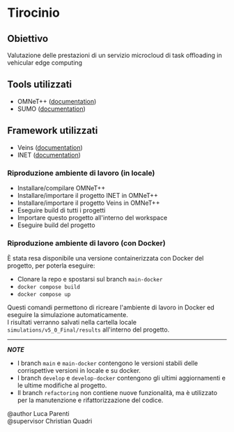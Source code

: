 # Tirocinio

## Obiettivo
Valutazione delle prestazioni di un servizio microcloud di task offloading in vehicular edge computing

## Tools utilizzati
- OMNeT++ ([documentation](https://omnetpp.org/documentation/))
- SUMO ([documentation](https://sumo.dlr.de/docs/))

## Framework utilizzati
- Veins ([documentation](https://veins.car2x.org/documentation/))
- INET ([documentation](https://inet.omnetpp.org/Introduction.html))

### Riproduzione ambiente di lavoro (in locale)
- Installare/compilare OMNeT++
- Installare/importare il progetto INET in OMNeT++
- Installare/importare il progetto Veins in OMNeT++
- Eseguire build di tutti i progetti
- Importare questo progetto all'interno del workspace
- Eseguire build del progetto

### Riproduzione ambiente di lavoro (con Docker)
È stata resa disponibile una versione containerizzata con Docker del progetto, per poterla eseguire:
- Clonare la repo e spostarsi sul branch `main-docker`
- `docker compose build`
- `docker compose up`

Questi comandi permettono di ricreare l'ambiente di lavoro in Docker ed eseguire la simulazione automaticamente. <br>
I risultati verranno salvati nella cartella locale `simulations/v5_0_Final/results` all'interno del progetto.

---

***NOTE*** 
- I branch `main` e `main-docker` contengono le versioni stabili delle corrispettive versioni in locale e su docker.
- I branch `develop` e `develop-docker` contengono gli ultimi aggiornamenti e le ultime modifiche al progetto.
- Il branch `refactoring` non contiene nuove funzionalità, ma è utilizzato per la manutenzione e rifattorizzazione del codice.

@author Luca Parenti <br>
@supervisor Christian Quadri
